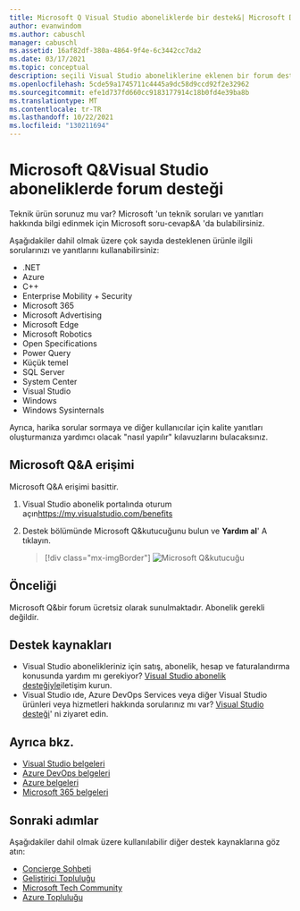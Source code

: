 ```yaml
---
title: Microsoft Q Visual Studio aboneliklerde bir destek&| Microsoft Docs
author: evanwindom
ms.author: cabuschl
manager: cabuschl
ms.assetid: 16af82df-380a-4864-9f4e-6c3442cc7da2
ms.date: 03/17/2021
ms.topic: conceptual
description: seçili Visual Studio aboneliklerine eklenen bir forum desteği avantajı olan Microsoft Q&hakkında bilgi edinin.
ms.openlocfilehash: 5cde59a1745711c4445a9dc58d9ccd92f2e32962
ms.sourcegitcommit: efe1d737fd660cc9183177914c18b0fd4e39ba8b
ms.translationtype: MT
ms.contentlocale: tr-TR
ms.lasthandoff: 10/22/2021
ms.locfileid: "130211694"
---
```

# <a name="microsoft-qa-forum-support-in-visual-studio-subscriptions"></a>Microsoft Q&Visual Studio aboneliklerde forum desteği
Teknik ürün sorunuz mu var? Microsoft 'un teknik soruları ve yanıtları hakkında bilgi edinmek için Microsoft soru-cevap&A 'da bulabilirsiniz.

Aşağıdakiler dahil olmak üzere çok sayıda desteklenen ürünle ilgili sorularınızı ve yanıtlarını kullanabilirsiniz:
- .NET
- Azure
- C++
- Enterprise Mobility + Security
- Microsoft 365
- Microsoft Advertising
- Microsoft Edge
- Microsoft Robotics
- Open Specifications
- Power Query 
- Küçük temel
- SQL Server
- System Center
- Visual Studio
- Windows 
- Windows Sysinternals

Ayrıca, harika sorular sormaya ve diğer kullanıcılar için kalite yanıtları oluşturmanıza yardımcı olacak "nasıl yapılır" kılavuzlarını bulacaksınız. 

## <a name="access-microsoft-qa"></a>Microsoft Q&A erişimi
Microsoft Q&A erişimi basittir. 
1. Visual Studio abonelik portalında oturum açın<https://my.visualstudio.com/benefits>
0. Destek bölümünde Microsoft Q&kutucuğunu bulun ve **Yardım al**' A tıklayın.

   > [!div class="mx-imgBorder"]
   > ![Microsoft Q&kutucuğu](_img/vs-microsoft-qa/vs-microsoft-qa-tile.png "Microsoft Q&forumuna bağlanmak için ' yardım al ' düğmesine tıklayın")

## <a name="eligibility"></a>Önceliği
Microsoft Q&bir forum ücretsiz olarak sunulmaktadır.  Abonelik gerekli değildir. 

## <a name="support-resources"></a>Destek kaynakları
- Visual Studio abonelikleriniz için satış, abonelik, hesap ve faturalandırma konusunda yardım mı gerekiyor?  [Visual Studio abonelik desteğiyle](https://my.visualstudio.com/gethelp)iletişim kurun.
- Visual Studio ıde, Azure DevOps Services veya diğer Visual Studio ürünleri veya hizmetleri hakkında sorularınız mı var?  [Visual Studio desteği](https://visualstudio.microsoft.com/support/)' ni ziyaret edin.

## <a name="see-also"></a>Ayrıca bkz.
- [Visual Studio belgeleri](/visualstudio/)
- [Azure DevOps belgeleri](/azure/devops/)
- [Azure belgeleri](/azure/)
- [Microsoft 365 belgeleri](/microsoft-365/)

## <a name="next-steps"></a>Sonraki adımlar
Aşağıdakiler dahil olmak üzere kullanılabilir diğer destek kaynaklarına göz atın:
- [Concierge Sohbeti](vs-concierge-chat.md)
- [Geliştirici Topluluğu](vs-developer-community.md)
- [Microsoft Tech Community](vs-microsoft-tech-community.md)
- [Azure Topluluğu](vs-azure-community.md)